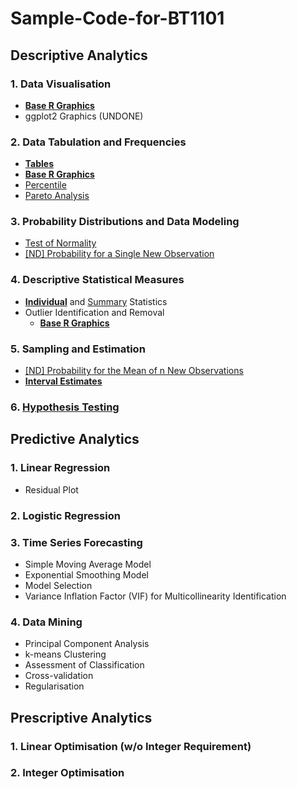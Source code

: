 # Sample-Code-for-BT1101
## Descriptive Analytics
### 1. Data Visualisation
- [**Base R Graphics**](Subpages/1-1-1.md)
- ggplot2 Graphics (UNDONE)
### 2. Data Tabulation and Frequencies
- [**Tables**](Subpages/1-2-1.md)
- [**Base R Graphics**](Subpages/1-2-2.md)
- [Percentile]([SC]-Descriptive-Analytics/[SC]-Data-Tabulation-and-Frequencies/[M]-Percentile.md)
- [Pareto Analysis]([SC]-Descriptive-Analytics/[SC]-Data-Tabulation-and-Frequencies/[M]-Pareto-Analysis.md)
### 3. Probability Distributions and Data Modeling
- [Test of Normality]([SC]-Descriptive-Analytics/[SC]-Probability-Distribution-and-Data-Modeling/[M]-Test-of-Normality.md)
- [\[ND\] Probability for a Single New Observation]([SC]-Descriptive-Analytics/[SC]-Probability-Distribution-and-Data-Modeling/[M]-Normal-Distribution-Probability-Calculation-for-a-Single-New-Observation.md)
### 4. Descriptive Statistical Measures
- [**Individual**](Subpages/1-4-1-1.md) and [Summary]([SC]-Descriptive-Analytics/[SC]-Descriptive-Statistical-Measures/[M]-Summary-Statistics.md) Statistics
- Outlier Identification and Removal
  - [**Base R Graphics**](Subpages/1-4-2.md)
### 5. Sampling and Estimation
- [\[ND\] Probability for the Mean of n New Observations]([SC]-Descriptive-Analytics/[SC]-Sampling-and-Estimation/[M]-Normal-Distribution-Probability-Calculation-for-the-Mean-of-n-New-Observations.md)
- [**Interval Estimates**](1-5-2.md)
### 6. [Hypothesis Testing](1-6.md)
## Predictive Analytics
### 1. Linear Regression
- Residual Plot
### 2. Logistic Regression
### 3. Time Series Forecasting
- Simple Moving Average Model
- Exponential Smoothing Model
- Model Selection
- Variance Inflation Factor (VIF) for Multicollinearity Identification
### 4. Data Mining
- Principal Component Analysis
- k-means Clustering
- Assessment of Classification
- Cross-validation
- Regularisation
## Prescriptive Analytics
### 1. Linear Optimisation (w/o Integer Requirement)
### 2. Integer Optimisation
